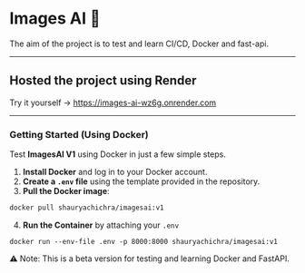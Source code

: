 # Images AI 🚀
The aim of the project is to test and learn CI/CD, Docker and fast-api.

---

## Hosted the project using Render
Try it yourself -> https://images-ai-wz6g.onrender.com

---

### **Getting Started** (Using Docker)
Test **ImagesAI V1** using Docker in just a few simple steps.

1. **Install Docker** and log in to your Docker account.
2. **Create a `.env` file** using the template provided in the repository.
3. **Pull the Docker image**:

```bash
docker pull shauryachichra/imagesai:v1
```
4. **Run the Container** by attaching your `.env`
```
docker run --env-file .env -p 8000:8000 shauryachichra/imagesai:v1
```
⚠️ Note: This is a beta version for testing and learning Docker and FastAPI.
